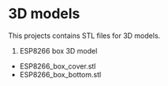 # 3D models
This projects contains STL files for 3D models.

1. ESP8266 box 3D model
- ESP8266_box_cover.stl
- ESP8266_box_bottom.stl

